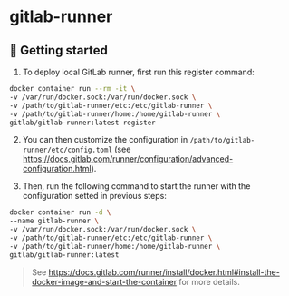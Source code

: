 # gitlab-runner

## 🚀 Getting started

1. To deploy local GitLab runner, first run this register command:

```bash
docker container run --rm -it \
-v /var/run/docker.sock:/var/run/docker.sock \
-v /path/to/gitlab-runner/etc:/etc/gitlab-runner \
-v /path/to/gitlab-runner/home:/home/gitlab-runner \
gitlab/gitlab-runner:latest register
```

2. You can then customize the configuration in `/path/to/gitlab-runner/etc/config.toml`
(see https://docs.gitlab.com/runner/configuration/advanced-configuration.html).

3. Then, run the following command to start the runner with the configuration setted in previous steps:

```bash
docker container run -d \
--name gitlab-runner \
-v /var/run/docker.sock:/var/run/docker.sock \
-v /path/to/gitlab-runner/etc:/etc/gitlab-runner \
-v /path/to/gitlab-runner/home:/home/gitlab-runner \
gitlab/gitlab-runner:latest
```

> See https://docs.gitlab.com/runner/install/docker.html#install-the-docker-image-and-start-the-container
for more details.
